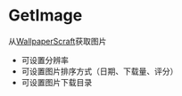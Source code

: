 # GetImage

从[WallpaperScraft](https://wallpaperscraft.com)获取图片

* 可设置分辨率
* 可设置图片排序方式（日期、下载量、评分）
* 可设置图片下载目录
